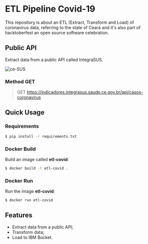 # ETL Pipeline Covid-19

This repository is about an ETL (Extract, Transform and Load) of coronavirus data, referring to the state of Ceará and it's also part of hacktoberfest an open source software celebration.

## Public API

Extract data from a public API called IntegraSUS.

![ce-SUS](https://user-images.githubusercontent.com/17646546/83458857-a49c0180-a439-11ea-9f60-8ca994680a22.png)

### Method GET

> GET https://indicadores.integrasus.saude.ce.gov.br/api/casos-coronavirus

## Quick Usage

### Requirements

```bash
$ pip install -r requirements.txt
```

### Docker Build

Build an image called **etl-covid**:

```bash
$ docker build -t etl-covid .
```

### Docker Run

Run the image **etl-covid**:

```bash
$ docker run etl-covid
```

## Features

* Extract data from a public API;
* Transform data;
* Load to IBM Bucket.
